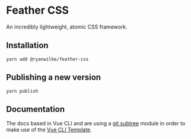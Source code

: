 # Feather CSS
An incredibly lightweight, atomic CSS framework.

## Installation
```
yarn add @ryanwilke/feather-css
```

## Publishing a new version
```
yarn publish
```

## Documentation
The docs based in Vue CLI and are using a [git subtree](https://medium.com/@porteneuve/mastering-git-subtrees-943d29a798ec) module in order to make use of the [Vue CLI Template](https://github.com/ryanjwilke/vue-cli-template).
